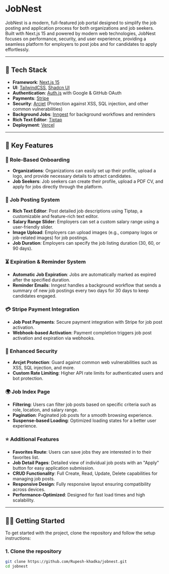 # JobNest

JobNest is a modern, full-featured job portal designed to simplify the job posting and application process for both organizations and job seekers. Built with Next.js 15 and powered by modern web technologies, JobNest focuses on performance, security, and user experience, providing a seamless platform for employers to post jobs and for candidates to apply effortlessly.

---

## 🚀 Tech Stack

- **Framework**: [Next.js 15](https://nextjs.org/)
- **UI**: [TailwindCSS](https://tailwindcss.com/), [Shadcn UI](https://ui.shadcn.com/)
- **Authentication**: [Auth.js](https://authjs.dev/) with Google & GitHub OAuth
- **Payments**: [Stripe](https://stripe.com/)
- **Security**: [Arcjet](https://arcjet.com/) (Protection against XSS, SQL injection, and other common vulnerabilities)
- **Background Jobs**: [Inngest](https://www.inngest.com/) for background workflows and reminders
- **Rich Text Editor**: [Tiptap](https://tiptap.dev/)
- **Deployment**: [Vercel](https://vercel.com/)

---

## 🔑 Key Features

### 👥 Role-Based Onboarding
- **Organizations**: Organizations can easily set up their profile, upload a logo, and provide necessary details to attract candidates.
- **Job Seekers**: Job seekers can create their profile, upload a PDF CV, and apply for jobs directly through the platform.

### 📝 Job Posting System
- **Rich Text Editor**: Post detailed job descriptions using Tiptap, a customizable and feature-rich text editor.
- **Salary Range Slider**: Employers can set a custom salary range using a user-friendly slider.
- **Image Upload**: Employers can upload images (e.g., company logos or job-related images) for job postings.
- **Job Duration**: Employers can specify the job listing duration (30, 60, or 90 days).

### ⏳ Expiration & Reminder System
- **Automatic Job Expiration**: Jobs are automatically marked as expired after the specified duration.
- **Reminder Emails**: Inngest handles a background workflow that sends a summary of new job postings every two days for 30 days to keep candidates engaged.

### 💳 Stripe Payment Integration
- **Job Post Payments**: Secure payment integration with Stripe for job post activation.
- **Webhook-based Activation**: Payment completion triggers job post activation and expiration via webhooks.

### 🔐 Enhanced Security
- **Arcjet Protection**: Guard against common web vulnerabilities such as XSS, SQL injection, and more.
- **Custom Rate Limiting**: Higher API rate limits for authenticated users and bot protection.

### 🌍 Job Index Page
- **Filtering**: Users can filter job posts based on specific criteria such as role, location, and salary range.
- **Pagination**: Paginated job posts for a smooth browsing experience.
- **Suspense-based Loading**: Optimized loading states for a better user experience.

### ⭐ Additional Features
- **Favorites Route**: Users can save jobs they are interested in to their favorites list.
- **Job Detail Pages**: Detailed view of individual job posts with an "Apply" button for easy application submission.
- **CRUD Functionality**: Full Create, Read, Update, Delete capabilities for managing job posts.
- **Responsive Design**: Fully responsive layout ensuring compatibility across devices.
- **Performance-Optimized**: Designed for fast load times and high scalability.

---

## 🧑‍💻 Getting Started

To get started with the project, clone the repository and follow the setup instructions:

### 1. Clone the repository
```bash
git clone https://github.com/Rupesh-khadka/jobnest.git
cd jobnest

